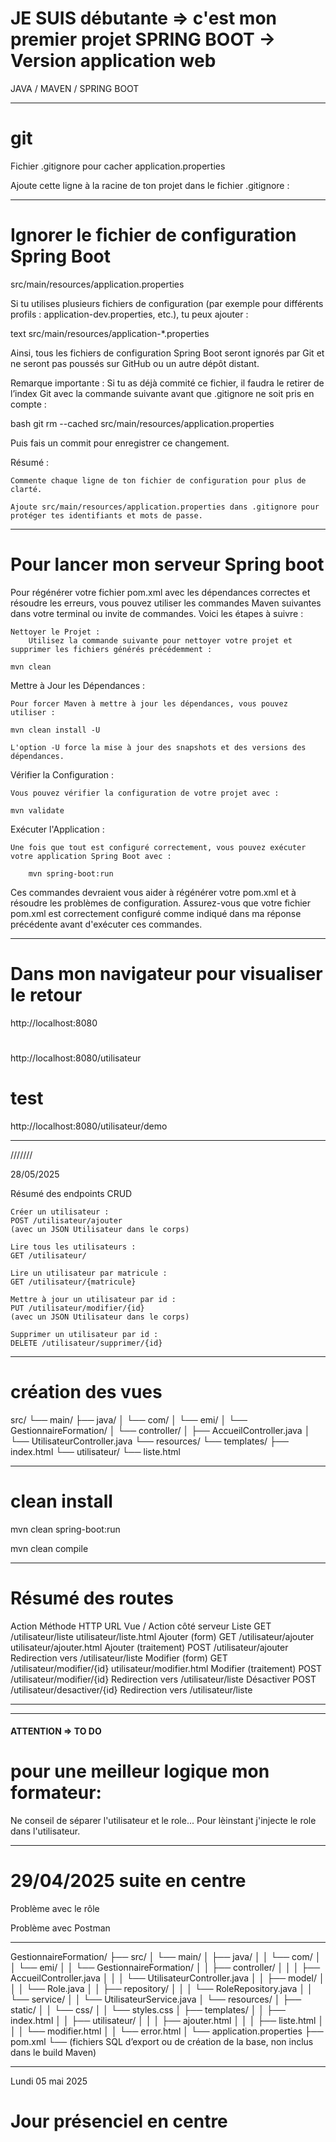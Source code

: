 
# JE SUIS débutante => c'est mon premier projet SPRING BOOT -> Version application web

JAVA / MAVEN / SPRING BOOT
_________________________________________________________________________

# git

Fichier .gitignore pour cacher application.properties

Ajoute cette ligne à la racine de ton projet dans le fichier .gitignore :

________________________________________________________________________

# Ignorer le fichier de configuration Spring Boot
src/main/resources/application.properties

Si tu utilises plusieurs fichiers de configuration (par exemple pour différents profils : application-dev.properties, etc.), tu peux ajouter :

text
src/main/resources/application-*.properties

Ainsi, tous les fichiers de configuration Spring Boot seront ignorés par Git et ne seront pas poussés sur GitHub ou un autre dépôt distant.

Remarque importante :
Si tu as déjà commité ce fichier, il faudra le retirer de l’index Git avec la commande suivante avant que .gitignore ne soit pris en compte :

bash
git rm --cached src/main/resources/application.properties

Puis fais un commit pour enregistrer ce changement.

Résumé :

    Commente chaque ligne de ton fichier de configuration pour plus de clarté.

    Ajoute src/main/resources/application.properties dans .gitignore pour protéger tes identifiants et mots de passe.

____________________________________________________________________________
# Pour lancer mon serveur Spring boot
Pour régénérer votre fichier pom.xml avec les dépendances correctes et résoudre les erreurs, vous pouvez utiliser les commandes Maven suivantes dans votre terminal ou invite de commandes. Voici les étapes à suivre :

    Nettoyer le Projet :
        Utilisez la commande suivante pour nettoyer votre projet et supprimer les fichiers générés précédemment :

    mvn clean

Mettre à Jour les Dépendances :

    Pour forcer Maven à mettre à jour les dépendances, vous pouvez utiliser :

    mvn clean install -U

    L'option -U force la mise à jour des snapshots et des versions des dépendances.

Vérifier la Configuration :

    Vous pouvez vérifier la configuration de votre projet avec :

    mvn validate

Exécuter l'Application :

    Une fois que tout est configuré correctement, vous pouvez exécuter votre application Spring Boot avec :

        mvn spring-boot:run

Ces commandes devraient vous aider à régénérer votre pom.xml et à résoudre les problèmes de configuration. Assurez-vous que votre fichier pom.xml est correctement configuré comme indiqué dans ma réponse précédente avant d'exécuter ces commandes.
_______________________________________________________________________
# Dans mon navigateur pour visualiser le retour
http://localhost:8080
#
http://localhost:8080/utilisateur

# test
http://localhost:8080/utilisateur/demo

____________________________________________________________________


///////

28/05/2025

Résumé des endpoints CRUD

    Créer un utilisateur :
    POST /utilisateur/ajouter
    (avec un JSON Utilisateur dans le corps)

    Lire tous les utilisateurs :
    GET /utilisateur/

    Lire un utilisateur par matricule :
    GET /utilisateur/{matricule}

    Mettre à jour un utilisateur par id :
    PUT /utilisateur/modifier/{id}
    (avec un JSON Utilisateur dans le corps)

    Supprimer un utilisateur par id :
    DELETE /utilisateur/supprimer/{id}

________________________________________________________________________

# création des vues

src/
└── main/
    ├── java/
    │   └── com/
    │       └── emi/
    │           └── GestionnaireFormation/
    │               └── controller/
    │                   ├── AccueilController.java
    │                   └── UtilisateurController.java
    └── resources/
        └── templates/
            ├── index.html
            └── utilisateur/
                └── liste.html

_____________________________________________________________________________

# clean install
mvn clean spring-boot:run

mvn clean compile

______________________________________________________________________________

# Résumé des routes
Action	Méthode HTTP	URL	Vue / Action côté serveur
Liste	GET	/utilisateur/liste	utilisateur/liste.html
Ajouter (form)	GET	/utilisateur/ajouter	utilisateur/ajouter.html
Ajouter (traitement)	POST	/utilisateur/ajouter	Redirection vers /utilisateur/liste
Modifier (form)	GET	/utilisateur/modifier/{id}	utilisateur/modifier.html
Modifier (traitement)	POST	/utilisateur/modifier/{id}	Redirection vers /utilisateur/liste
Désactiver	POST	/utilisateur/desactiver/{id}	Redirection vers /utilisateur/liste

____________________________________________________________________________
_________________________________________________________________________

#### ATTENTION => TO DO
# pour une meilleur logique mon formateur:
Ne conseil de séparer l'utilisateur et le role...
Pour lèinstant j'injecte le role dans l'utilisateur.

_______________________________________________________________________
# 29/04/2025 suite en centre 

Problème avec le rôle

Problème avec Postman

-------------------------------------------

GestionnaireFormation/
├── src/
│   └── main/
│       ├── java/
│       │   └── com/
│       │       └── emi/
│       │           └── GestionnaireFormation/
│       │               ├── controller/
│       │               │   ├── AccueilController.java
│       │               │   └── UtilisateurController.java
│       │               ├── model/
│       │               │   └── Role.java
│       │               ├── repository/
│       │               │   └── RoleRepository.java
│       │               └── service/
│       │                   └── UtilisateurService.java
│       └── resources/
│           ├── static/
│           │   └── css/
│           │       └── styles.css
│           ├── templates/
│           │   ├── index.html
│           │   ├── utilisateur/
│           │   │   ├── ajouter.html
│           │   │   ├── liste.html
│           │   │   └── modifier.html
│           │   └── error.html
│           └── application.properties
├── pom.xml
└── (fichiers SQL d’export ou de création de la base, non inclus dans le build Maven)

_________________________________________________________________________

Lundi 05 mai 2025 
# Jour présenciel en centre
